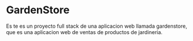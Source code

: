 # GardenStore

Es te es un proyecto full stack de una aplicacion web llamada gardenstore, que es una aplicacion web de ventas de productos de jardineria.
